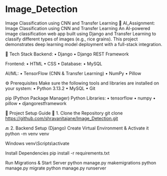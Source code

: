 # Image_Detection
Image Classification using CNN and Transfer Learning
🧠 AI_Assignment: Image Classification using CNN and Transfer Learning An AI-powered image classification web app built using Django and Transfer Learning to classify different types of images (e.g., rice grains). This project demonstrates deep learning model deployment with a full-stack integration.

🔧 Tech Stack Backend: • Django • Django REST Framework

Frontend: • HTML • CSS • Database: • MySQL

AI/ML: • TensorFlow (CNN & Transfer Learning) • NumPy • Pillow

⚙️ Prerequisites Make sure the following tools and libraries are installed on your system: • Python 3.13.2 • MySQL • Git

pip (Python Package Manager) Python Libraries: • tensorflow • numpy • pillow • djangorestframework

🚀 Project Setup Guide 📁 1. Clone the Repository git clone https://github.com/shravanitajane/Image_Detection.git

🔙 2. Backend Setup (Django) Create Virtual Environment & Activate it python -m venv venv

Windows venv\Scripts\activate

Install Dependencies pip install -r requirements.txt

Run Migrations & Start Server python manage.py makemigrations python manage.py migrate python manage.py runserver
